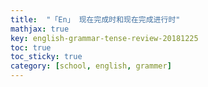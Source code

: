```yaml
---
title:  "「En」 现在完成时和现在完成进行时"
mathjax: true
key: english-grammar-tense-review-20181225
toc: true
toc_sticky: true
category: [school, english, grammer]
---
```

